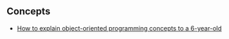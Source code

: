 ## Concepts

- [How to explain object-oriented programming concepts to a 6-year-old](https://www.freecodecamp.org/news/object-oriented-programming-concepts-21bb035f7260/)

